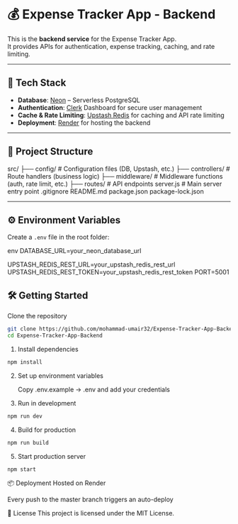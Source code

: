 # 💰 Expense Tracker App - Backend

This is the **backend service** for the Expense Tracker App.  
It provides APIs for authentication, expense tracking, caching, and rate limiting.

---

## 🚀 Tech Stack

- **Database**: [Neon](https://neon.tech/) – Serverless PostgreSQL
- **Authentication**: [Clerk](https://clerk.com/) Dashboard for secure user management
- **Cache & Rate Limiting**: [Upstash Redis](https://upstash.com/) for caching and API rate limiting
- **Deployment**: [Render](https://render.com/) for hosting the backend

---

## 📂 Project Structure

src/
├── config/ # Configuration files (DB, Upstash, etc.)
├── controllers/ # Route handlers (business logic)
├── middleware/ # Middleware functions (auth, rate limit, etc.)
├── routes/ # API endpoints
server.js # Main server entry point
.gitignore
README.md
package.json
package-lock.json

---

## ⚙️ Environment Variables

Create a `.env` file in the root folder:

env
DATABASE_URL=your_neon_database_url

UPSTASH_REDIS_REST_URL=your_upstash_redis_rest_url
UPSTASH_REDIS_REST_TOKEN=your_upstash_redis_rest_token
PORT=5001

## 🛠 Getting Started
Clone the repository

```bash
git clone https://github.com/mohammad-umair32/Expense-Tracker-App-Backend.git
cd Expense-Tracker-App-Backend
```

1. Install dependencies

```bash
npm install
```

2. Set up environment variables

   Copy .env.example → .env and add your credentials

3. Run in development

```bash
npm run dev
```

4. Build for production

```bash
npm run build
```

5. Start production server

```bash
npm start
```

📦 Deployment
Hosted on Render

Every push to the master branch triggers an auto-deploy


📜 License
This project is licensed under the MIT License.


